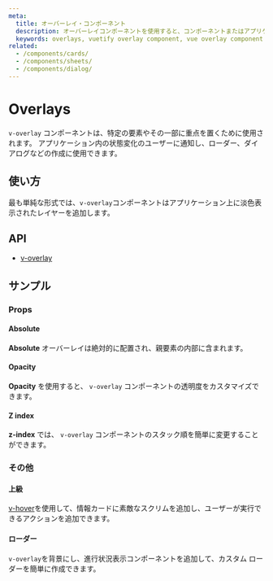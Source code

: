 ```yaml
---
meta:
  title: オーバーレイ・コンポーネント
  description: オーバーレイコンポーネントを使用すると、コンポーネントまたはアプリケーション全体にスクリムやホバリング効果を簡単に作成できます。
  keywords: overlays, vuetify overlay component, vue overlay component
related:
  - /components/cards/
  - /components/sheets/
  - /components/dialog/
---
```


# Overlays

`v-overlay` コンポーネントは、特定の要素やその一部に重点を置くために使用されます。 アプリケーション内の状態変化のユーザーに通知し、ローダー、ダイアログなどの作成に使用できます。

<entry-ad />

## 使い方

最も単純な形式では、`v-overlay`コンポーネントはアプリケーション上に淡色表示されたレイヤーを追加します。

<example file="v-overlay/usage" />

## API

- [v-overlay](/api/v-overlay)

<inline-api page="components/overlays" />

## サンプル

### Props

#### Absolute

**Absolute** オーバーレイは絶対的に配置され、親要素の内部に含まれます。

<example file="v-overlay/prop-absolute" />

#### Opacity

**Opacity** を使用すると、 `v-overlay` コンポーネントの透明度をカスタマイズできます。

<example file="v-overlay/prop-opacity" />

#### Z index

**z-index** では、 `v-overlay` コンポーネントのスタック順を簡単に変更することができます。

<example file="v-overlay/prop-z-index" />

### その他

#### 上級

[v-hover](/components/hover)を使用して、情報カードに素敵なスクリムを追加し、ユーザーが実行できるアクションを追加できます。

<example file="v-overlay/misc-advanced" />

#### ローダー

`v-overlay`を背景にし、進行状況表示コンポーネントを追加して、カスタム ローダーを簡単に作成できます。

<example file="v-overlay/misc-loader" />

<backmatter />
